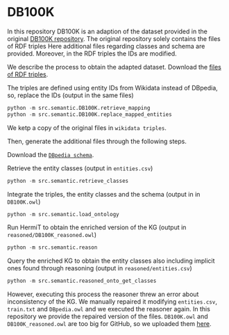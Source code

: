 
# DB100K

In this repository DB100K is an adaption of the dataset provided in the original [DB100K repository](https://github.com/iieir-km/ComplEx-NNE_AER).
The original repository solely contains the files of RDF triples
Here additional files regarding classes and schema are provided.
Moreover, in the RDF triples the IDs are modified.

We describe the process to obtain the adapted dataset.
Download the [files of RDF triples](https://github.com/iieir-km/ComplEx-NNE_AER/tree/master/datasets/DB100K).

The triples are defined using entity IDs from Wikidata instead of DBpedia, so, replace the IDs (output in the same files)

```python
python -m src.semantic.DB100K.retrieve_mapping
python -m src.semantic.DB100K.replace_mapped_entities
```

We ketp a copy of the original files in `wikidata triples`.

Then, generate the additional files through the following steps.

Download the [`DBpedia schema`](https://databus.dbpedia.org/ontologies/dbpedia.org/ontology--DEV/2023.11.27-081000/ontology--DEV_type=parsed.owl).

Retrieve the entity classes (output in `entities.csv`)

```python
python -m src.semantic.retrieve_classes
```

Integrate the triples, the entity classes and the schema (output in in `DB100K.owl`)

```python
python -m src.semantic.load_ontology
```

Run HermiT to obtain the enriched version of the KG (output in `reasoned/DB100K_reasoned.owl`)

```python
python -m src.semantic.reason
```

Query the enriched KG to obtain the entity classes also including implicit ones found through reasoning (output in `reasoned/entities.csv`)

```python
python -m src.semantic.reasoned_onto_get_classes
```

However, executing this process the reasoner threw an error about inconsistency of the KG. We manually repaired it modifying `entities.csv`, `train.txt` and `DBpedia.owl` and we executed the reasoner again. In this repository we provide the repaired version of the files.
`DB100K.owl` and `DB100K_reasoned.owl` are too big for GitHub, so we uploaded them [here](https://figshare.com/s/ece7729bc1a7a8f64b26).
